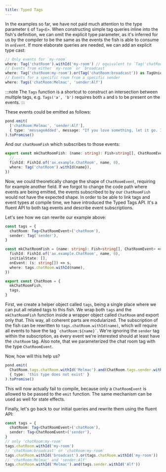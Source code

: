 ```yaml
---
title: Typed Tags
---
```


In the examples so far, we have not paid much attention to the type parameter `E` of `Tag<E>`. When constructing simple
tag queries inline into the fish's definition, we can omit the explicit type parameter, as it's inferred for us by the
compiler to be the same as the events the fish is able to consume in `onEvent`. If more elaborate queries are needed, we
can add an explicit type cast:

```typescript
// Only events for `my-room`
where: Tag('chatRoom').withId('my-room') // equivalent to `Tag('chatRoom:my-room')`
// Events from either `my-room` or `broadcast`
where: Tag('chatRoom:my-room').or(Tag('chatRoom:broadcast')) as TagUnion<ChatEvent> // explicit cast necessary
// Events for a specific room from a specific sender
where: Tags('chatRoom:Melmac', 'sender:Alf')
```

:::note
The `Tags` function is a shortcut to construct an intersection between multiple tags, e.g. `Tags('a', 'b')` requires
both `a` and `b` to be present on the events.
:::

These events could be emitted as follows:

```typescript
pond.emit(
  ['chatRoom:Melmac', 'sender:Alf'],
  { type: 'messageAdded', message: "If you love something, let it go. If it comes back to you, it's yours. If it's run over by a car, you don't want it." }
).toPromise()
```

And our `chatRoomFish` which subscribes to those events:

```typescript
export const mkChatRoomFish: (name: string): Fish<string[], ChatRoomEvent> => ({
  // ...
  fishId: FishId.of('ax.example.ChatRoom', name, 0),
  where: Tag('chatRoom').withId(name}),
})
```

Now, we could theoretically change the shape of `ChatRoomEvent`, requiring for example another field. If we forgot to
change the code path where events are being emitted, the events subscribed to by our `ChatRoomFish` would not have the
expected shape. In order to be able to link tags and event types at compile time, we have introduced the Typed Tags API.
It's a fluent API to both tag events and describe event subscriptions.

Let's see how we can rewrite our example above:

```typescript
const tags = {
  chatRoom: Tag<ChatRoomEvent>('chatRoom'),
  sender: Tag('sender'),
}

const mkChatRoomFish = (name: string): Fish<string[], ChatRoomEvent> => ({
  fishId: FishId.of('ax.example.ChatRoom', name, 0),
  initialState: [],
  onEvent: (s: string[]) => s,
  where: tags.chatRoom.withId(name),
})

export const ChatRoom = {
  mkChatRoomFish,
  tags,
}
```

First, we create a helper object called `tags`, being a single place where we can put all related tags to this fish. We wrap
both `tags` and the `mkChatRoomFish` function inside a wrapper object called `ChatRoom` and export only that. This way,
all coherent parts are modularized. The subscription of the fish can be rewritten to `tags.chatRoom.withId(name)`,
which will require all events to have the tag `` `chatRoom:${name}` ``. We're ignoring the `sender` tag within the
subscription, as every event we're interested should at least have the `chatRoom` tag. Also note, that we parameterized
the chat room tag with the type `ChatRoomEvent`.

Now, how will this help us?

```typescript
pond.emit(
  ChatRoom.tags.chatRoom.withId('Melmac').and(ChatRoom.tags.sender.withId('Alf')),
  { type: 'this type does not exist' }
).toPromise()
```

This will now actually fail to compile, because only a `ChatRoomEvent` is allowed to be passed to the `emit` function. The
same mechanism can be used as well for state effects.

Finally, let's go back to our initial queries and rewrite them using the fluent API:

```typescript
const tags = {
  chatRoom: Tag<ChatRoomEvent>('chatRoom'),
  sender: Tag<ChatRoomEvent>('sender'),
}
// only 'chatRoom:my-room'
tags.chatRoom.withId('my-room')
// 'chatRoom:broadcast' or 'chatRoom:my-room'
tags.chatRoom.withId('broadcast').or(tags.chatRoom.withId('my-room'))
// 'chatRoom:Melmac' and 'sender:Alf'
tags.chatRoom.withId('Melmac').and(tags.sender.withId('Alf'))
```
